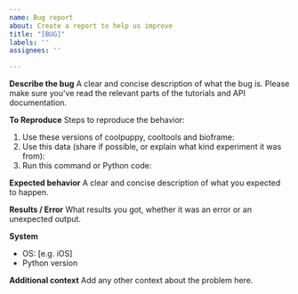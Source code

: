 ```yaml
---
name: Bug report
about: Create a report to help us improve
title: "[BUG]"
labels: ''
assignees: ''

---
```


**Describe the bug**
A clear and concise description of what the bug is.
Please make sure you've read the relevant parts of the tutorials and API documentation.

**To Reproduce**
Steps to reproduce the behavior:
1. Use these versions of coolpuppy, cooltools and bioframe:
2. Use this data (share if possible, or explain what kind experiment it was from):
3. Run this command or Python code: 

**Expected behavior**
A clear and concise description of what you expected to happen.

**Results / Error**
What results you got, whether it was an error or an unexpected output.

**System**
- OS: [e.g. iOS]
- Python version

**Additional context**
Add any other context about the problem here.
